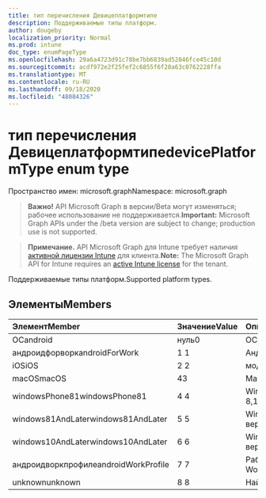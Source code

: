 ```yaml
---
title: тип перечисления Девицеплатформтипе
description: Поддерживаемые типы платформ.
author: dougeby
localization_priority: Normal
ms.prod: intune
doc_type: enumPageType
ms.openlocfilehash: 29a6a4723d91c78be7bb6839ad52846fce45c10d
ms.sourcegitcommit: acdf972e2f25fef2c6855f6f28a63c0762228ffa
ms.translationtype: MT
ms.contentlocale: ru-RU
ms.lasthandoff: 09/18/2020
ms.locfileid: "48084326"
---
```

# <a name="deviceplatformtype-enum-type"></a><span data-ttu-id="0f2d4-103">тип перечисления Девицеплатформтипе</span><span class="sxs-lookup"><span data-stu-id="0f2d4-103">devicePlatformType enum type</span></span>

<span data-ttu-id="0f2d4-104">Пространство имен: microsoft.graph</span><span class="sxs-lookup"><span data-stu-id="0f2d4-104">Namespace: microsoft.graph</span></span>

> <span data-ttu-id="0f2d4-105">**Важно!** API Microsoft Graph в версии/Beta могут изменяться; рабочее использование не поддерживается.</span><span class="sxs-lookup"><span data-stu-id="0f2d4-105">**Important:** Microsoft Graph APIs under the /beta version are subject to change; production use is not supported.</span></span>

> <span data-ttu-id="0f2d4-106">**Примечание.** API Microsoft Graph для Intune требует наличия [активной лицензии Intune](https://go.microsoft.com/fwlink/?linkid=839381) для клиента.</span><span class="sxs-lookup"><span data-stu-id="0f2d4-106">**Note:** The Microsoft Graph API for Intune requires an [active Intune license](https://go.microsoft.com/fwlink/?linkid=839381) for the tenant.</span></span>

<span data-ttu-id="0f2d4-107">Поддерживаемые типы платформ.</span><span class="sxs-lookup"><span data-stu-id="0f2d4-107">Supported platform types.</span></span>

## <a name="members"></a><span data-ttu-id="0f2d4-108">Элементы</span><span class="sxs-lookup"><span data-stu-id="0f2d4-108">Members</span></span>
|<span data-ttu-id="0f2d4-109">Элемент</span><span class="sxs-lookup"><span data-stu-id="0f2d4-109">Member</span></span>|<span data-ttu-id="0f2d4-110">Значение</span><span class="sxs-lookup"><span data-stu-id="0f2d4-110">Value</span></span>|<span data-ttu-id="0f2d4-111">Описание</span><span class="sxs-lookup"><span data-stu-id="0f2d4-111">Description</span></span>|
|:---|:---|:---|
|<span data-ttu-id="0f2d4-112">ОС</span><span class="sxs-lookup"><span data-stu-id="0f2d4-112">android</span></span>|<span data-ttu-id="0f2d4-113">нуль</span><span class="sxs-lookup"><span data-stu-id="0f2d4-113">0</span></span>|<span data-ttu-id="0f2d4-114">ОС.</span><span class="sxs-lookup"><span data-stu-id="0f2d4-114">Android.</span></span>|
|<span data-ttu-id="0f2d4-115">андроидфорворк</span><span class="sxs-lookup"><span data-stu-id="0f2d4-115">androidForWork</span></span>|<span data-ttu-id="0f2d4-116">1 </span><span class="sxs-lookup"><span data-stu-id="0f2d4-116">1</span></span>|<span data-ttu-id="0f2d4-117">Андроидфорворк.</span><span class="sxs-lookup"><span data-stu-id="0f2d4-117">AndroidForWork.</span></span>|
|<span data-ttu-id="0f2d4-118">iOS</span><span class="sxs-lookup"><span data-stu-id="0f2d4-118">iOS</span></span>|<span data-ttu-id="0f2d4-119">2 </span><span class="sxs-lookup"><span data-stu-id="0f2d4-119">2</span></span>|<span data-ttu-id="0f2d4-120">модуле.</span><span class="sxs-lookup"><span data-stu-id="0f2d4-120">iOS.</span></span>|
|<span data-ttu-id="0f2d4-121">macOS</span><span class="sxs-lookup"><span data-stu-id="0f2d4-121">macOS</span></span>|<span data-ttu-id="0f2d4-122">4</span><span class="sxs-lookup"><span data-stu-id="0f2d4-122">3</span></span>|<span data-ttu-id="0f2d4-123">MacOS.</span><span class="sxs-lookup"><span data-stu-id="0f2d4-123">MacOS.</span></span>|
|<span data-ttu-id="0f2d4-124">windowsPhone81</span><span class="sxs-lookup"><span data-stu-id="0f2d4-124">windowsPhone81</span></span>|<span data-ttu-id="0f2d4-125">4 </span><span class="sxs-lookup"><span data-stu-id="0f2d4-125">4</span></span>|<span data-ttu-id="0f2d4-126">WindowsPhone 8,1.</span><span class="sxs-lookup"><span data-stu-id="0f2d4-126">WindowsPhone 8.1.</span></span>|
|<span data-ttu-id="0f2d4-127">windows81AndLater</span><span class="sxs-lookup"><span data-stu-id="0f2d4-127">windows81AndLater</span></span>|<span data-ttu-id="0f2d4-128">5 </span><span class="sxs-lookup"><span data-stu-id="0f2d4-128">5</span></span>|<span data-ttu-id="0f2d4-129">Windows 8,1 и более поздние версии</span><span class="sxs-lookup"><span data-stu-id="0f2d4-129">Windows 8.1 and later</span></span>|
|<span data-ttu-id="0f2d4-130">windows10AndLater</span><span class="sxs-lookup"><span data-stu-id="0f2d4-130">windows10AndLater</span></span>|<span data-ttu-id="0f2d4-131">6 </span><span class="sxs-lookup"><span data-stu-id="0f2d4-131">6</span></span>|<span data-ttu-id="0f2d4-132">Windows 10 и более поздних версий.</span><span class="sxs-lookup"><span data-stu-id="0f2d4-132">Windows 10 and later.</span></span>|
|<span data-ttu-id="0f2d4-133">андроидворкпрофиле</span><span class="sxs-lookup"><span data-stu-id="0f2d4-133">androidWorkProfile</span></span>|<span data-ttu-id="0f2d4-134">7 </span><span class="sxs-lookup"><span data-stu-id="0f2d4-134">7</span></span>|<span data-ttu-id="0f2d4-135">Рабочий профиль Android.</span><span class="sxs-lookup"><span data-stu-id="0f2d4-135">Android Work Profile.</span></span>|
|<span data-ttu-id="0f2d4-136">unknown</span><span class="sxs-lookup"><span data-stu-id="0f2d4-136">unknown</span></span>|<span data-ttu-id="0f2d4-137">8 </span><span class="sxs-lookup"><span data-stu-id="0f2d4-137">8</span></span>|<span data-ttu-id="0f2d4-138">Найден.</span><span class="sxs-lookup"><span data-stu-id="0f2d4-138">Unknown.</span></span>|






